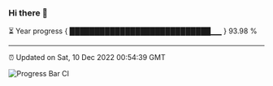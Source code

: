 ### Hi there 👋

⏳ Year progress { ████████████████████████████▁▁ } 93.98 %

---

⏰ Updated on Sat, 10 Dec 2022 00:54:39 GMT

![Progress Bar CI](https://github.com/liununu/liununu/workflows/Progress%20Bar%20CI/badge.svg)

